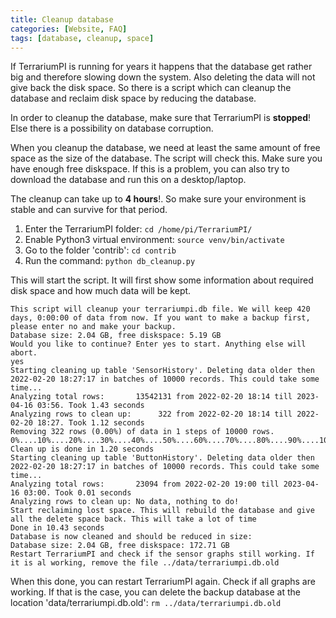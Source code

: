 ```yaml
---
title: Cleanup database
categories: [Website, FAQ]
tags: [database, cleanup, space]
---
```


If TerrariumPI is running for years it happens that the database get rather big
and therefore slowing down the system. Also deleting the data will not give back
the disk space. So there is a script which can cleanup the database and reclaim
disk space by reducing the database.

In order to cleanup the database, make sure that TerrariumPI is **stopped**!
Else there is a possibility on database corruption.

When you cleanup the database, we need at least the same amount of free space as
the size of the database. The script will check this. Make sure you have enough
free diskspace. If this is a problem, you can also try to download the database
and run this on a desktop/laptop.

The cleanup can take up to **4 hours**!. So make sure your environment is stable
and can survive for that period.

1. Enter the TerrariumPI folder: `cd /home/pi/TerrariumPI/`
2. Enable Python3 virtual environment: `source venv/bin/activate`
3. Go to the folder 'contrib': `cd contrib`
4. Run the command: `python db_cleanup.py`

This will start the script. It will first show some information about required
disk space and how much data will be kept.

```console
This script will cleanup your terrariumpi.db file. We will keep 420 days, 0:00:00 of data from now. If you want to make a backup first, please enter no and make your backup.
Database size: 2.04 GB, free diskspace: 5.19 GB
Would you like to continue? Enter yes to start. Anything else will abort.
yes
Starting cleaning up table 'SensorHistory'. Deleting data older then 2022-02-20 18:27:17 in batches of 10000 records. This could take some time...
Analyzing total rows:       13542131 from 2022-02-20 18:14 till 2023-04-16 03:56. Took 1.43 seconds
Analyzing rows to clean up:      322 from 2022-02-20 18:14 till 2022-02-20 18:27. Took 1.12 seconds
Removing 322 rows (0.00%) of data in 1 steps of 10000 rows.
0%....10%....20%....30%....40%....50%....60%....70%....80%....90%....100%
Clean up is done in 1.20 seconds
Starting cleaning up table 'ButtonHistory'. Deleting data older then 2022-02-20 18:27:17 in batches of 10000 records. This could take some time...
Analyzing total rows:       23094 from 2022-02-20 19:00 till 2023-04-16 03:00. Took 0.01 seconds
Analyzing rows to clean up: No data, nothing to do!
Start reclaiming lost space. This will rebuild the database and give all the delete space back. This will take a lot of time
Done in 10.43 seconds
Database is now cleaned and should be reduced in size:
Database size: 2.04 GB, free diskspace: 172.71 GB
Restart TerrariumPI and check if the sensor graphs still working. If it is al working, remove the file ../data/terrariumpi.db.old
```

When this done, you can restart TerrariumPI again. Check if all graphs are
working. If that is the case, you can delete the backup database at the location
'data/terrariumpi.db.old': `rm ../data/terrariumpi.db.old`
